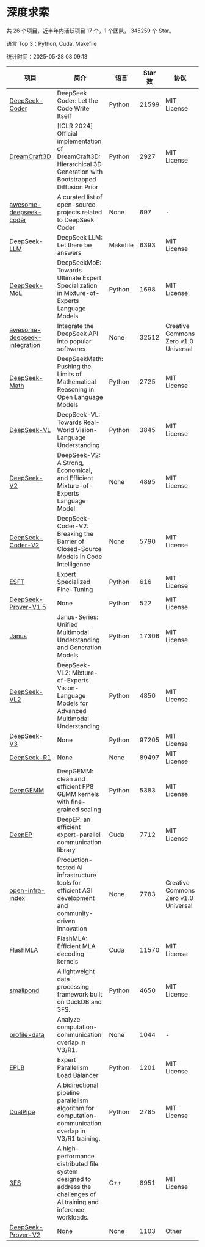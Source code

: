 # 深度求索

共 26 个项目，近半年内活跃项目 17 个，1 个团队， 345259 个 Star。

语言 Top 3：Python, Cuda, Makefile

统计时间：2025-05-28 08:09:13

| 项目 | 简介 | 语言 | Star 数 | 协议 | 创建时间 | 最后更新时间 | 最后提交时间 |
| --- | --- | --- | --- | --- | --- | --- | --- |
| [DeepSeek-Coder](https://github.com/deepseek-ai/DeepSeek-Coder) | DeepSeek Coder: Let the Code Write Itself | Python | 21599 | MIT License | 2023-10-20 | 2025-05-28 | 2024-05-21 |
| [DreamCraft3D](https://github.com/deepseek-ai/DreamCraft3D) | [ICLR 2024] Official implementation of DreamCraft3D: Hierarchical 3D Generation with Bootstrapped Diffusion Prior | Python | 2927 | MIT License | 2023-10-23 | 2025-05-26 | 2025-04-22 |
| [awesome-deepseek-coder](https://github.com/deepseek-ai/awesome-deepseek-coder) | A curated list of open-source projects related to DeepSeek Coder | None | 697 | - | 2023-11-06 | 2025-05-20 | 2024-04-03 |
| [DeepSeek-LLM](https://github.com/deepseek-ai/DeepSeek-LLM) | DeepSeek LLM: Let there be answers | Makefile | 6393 | MIT License | 2023-11-29 | 2025-05-27 | 2024-02-04 |
| [DeepSeek-MoE](https://github.com/deepseek-ai/DeepSeek-MoE) | DeepSeekMoE: Towards Ultimate Expert Specialization in Mixture-of-Experts Language Models | Python | 1698 | MIT License | 2024-01-02 | 2025-05-28 | 2024-01-16 |
| [awesome-deepseek-integration](https://github.com/deepseek-ai/awesome-deepseek-integration) | Integrate the DeepSeek API into popular softwares | None | 32512 | Creative Commons Zero v1.0 Universal | 2024-01-11 | 2025-05-28 | 2025-05-13 |
| [DeepSeek-Math](https://github.com/deepseek-ai/DeepSeek-Math) | DeepSeekMath: Pushing the Limits of Mathematical Reasoning in Open Language Models | Python | 2725 | MIT License | 2024-02-05 | 2025-05-27 | 2024-04-15 |
| [DeepSeek-VL](https://github.com/deepseek-ai/DeepSeek-VL) | DeepSeek-VL: Towards Real-World Vision-Language Understanding | Python | 3845 | MIT License | 2024-03-07 | 2025-05-28 | 2024-04-24 |
| [DeepSeek-V2](https://github.com/deepseek-ai/DeepSeek-V2) | DeepSeek-V2: A Strong, Economical, and Efficient Mixture-of-Experts Language Model | None | 4895 | MIT License | 2024-04-22 | 2025-05-26 | 2024-09-25 |
| [DeepSeek-Coder-V2](https://github.com/deepseek-ai/DeepSeek-Coder-V2) | DeepSeek-Coder-V2: Breaking the Barrier of Closed-Source Models in Code Intelligence | None | 5790 | MIT License | 2024-06-14 | 2025-05-27 | 2024-09-24 |
| [ESFT](https://github.com/deepseek-ai/ESFT) | Expert Specialized Fine-Tuning | Python | 616 | MIT License | 2024-07-04 | 2025-05-27 | 2025-05-22 |
| [DeepSeek-Prover-V1.5](https://github.com/deepseek-ai/DeepSeek-Prover-V1.5) | None | Python | 522 | MIT License | 2024-08-15 | 2025-05-27 | 2024-08-16 |
| [Janus](https://github.com/deepseek-ai/Janus) | Janus-Series: Unified Multimodal Understanding and Generation Models | Python | 17306 | MIT License | 2024-10-18 | 2025-05-28 | 2025-02-01 |
| [DeepSeek-VL2](https://github.com/deepseek-ai/DeepSeek-VL2) | DeepSeek-VL2: Mixture-of-Experts Vision-Language Models for Advanced Multimodal Understanding | Python | 4850 | MIT License | 2024-12-13 | 2025-05-27 | 2025-02-26 |
| [DeepSeek-V3](https://github.com/deepseek-ai/DeepSeek-V3) | None | Python | 97205 | MIT License | 2024-12-26 | 2025-05-28 | 2025-04-09 |
| [DeepSeek-R1](https://github.com/deepseek-ai/DeepSeek-R1) | None | None | 89497 | MIT License | 2025-01-20 | 2025-05-28 | 2025-04-09 |
| [DeepGEMM](https://github.com/deepseek-ai/DeepGEMM) | DeepGEMM: clean and efficient FP8 GEMM kernels with fine-grained scaling | Python | 5383 | MIT License | 2025-02-13 | 2025-05-28 | 2025-05-27 |
| [DeepEP](https://github.com/deepseek-ai/DeepEP) | DeepEP: an efficient expert-parallel communication library | Cuda | 7712 | MIT License | 2025-02-17 | 2025-05-28 | 2025-05-28 |
| [open-infra-index](https://github.com/deepseek-ai/open-infra-index) | Production-tested AI infrastructure tools for efficient AGI development and community-driven innovation | None | 7783 | Creative Commons Zero v1.0 Universal | 2025-02-21 | 2025-05-28 | 2025-05-15 |
| [FlashMLA](https://github.com/deepseek-ai/FlashMLA) | FlashMLA: Efficient MLA decoding kernels | Cuda | 11570 | MIT License | 2025-02-21 | 2025-05-28 | 2025-04-29 |
| [smallpond](https://github.com/deepseek-ai/smallpond) | A lightweight data processing framework built on DuckDB and 3FS. | Python | 4650 | MIT License | 2025-02-24 | 2025-05-28 | 2025-03-05 |
| [profile-data](https://github.com/deepseek-ai/profile-data) | Analyze computation-communication overlap in V3/R1. | None | 1044 | - | 2025-02-26 | 2025-05-27 | 2025-03-21 |
| [EPLB](https://github.com/deepseek-ai/EPLB) | Expert Parallelism Load Balancer | Python | 1201 | MIT License | 2025-02-26 | 2025-05-28 | 2025-03-24 |
| [DualPipe](https://github.com/deepseek-ai/DualPipe) | A bidirectional pipeline parallelism algorithm for computation-communication overlap in V3/R1 training. | Python | 2785 | MIT License | 2025-02-26 | 2025-05-28 | 2025-03-10 |
| [3FS](https://github.com/deepseek-ai/3FS) |  A high-performance distributed file system designed to address the challenges of AI training and inference workloads.  | C++ | 8951 | MIT License | 2025-02-27 | 2025-05-28 | 2025-05-21 |
| [DeepSeek-Prover-V2](https://github.com/deepseek-ai/DeepSeek-Prover-V2) | None | None | 1103 | Other | 2025-04-30 | 2025-05-27 | 2025-04-30 |
